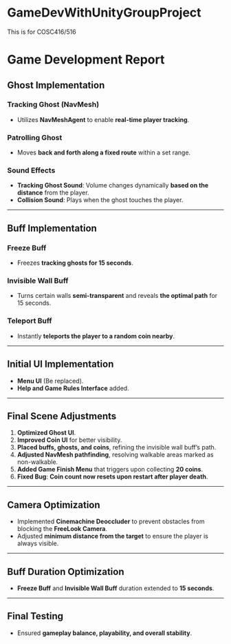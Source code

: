 # GameDevWithUnityGroupProject
This is for COSC416/516

# **Game Development Report**

## **Ghost Implementation**
### **Tracking Ghost (NavMesh)**
- Utilizes **NavMeshAgent** to enable **real-time player tracking**.

### **Patrolling Ghost**
- Moves **back and forth along a fixed route** within a set range.

### **Sound Effects**
- **Tracking Ghost Sound**: Volume changes dynamically **based on the distance** from the player.  
- **Collision Sound**: Plays when the ghost touches the player.

---

## **Buff Implementation**
### **Freeze Buff**
- Freezes **tracking ghosts for 15 seconds**.

### **Invisible Wall Buff**
- Turns certain walls **semi-transparent** and reveals **the optimal path** for 15 seconds.

### **Teleport Buff**
- Instantly **teleports the player to a random coin nearby**.

---

## **Initial UI Implementation**
- **Menu UI** (Be replaced).  
- **Help and Game Rules Interface** added.

---

## **Final Scene Adjustments**
1. **Optimized Ghost UI**.  
2. **Improved Coin UI** for better visibility.  
3. **Placed buffs, ghosts, and coins**, refining the invisible wall buff’s path.  
4. **Adjusted NavMesh pathfinding**, resolving walkable areas marked as non-walkable.  
5. **Added Game Finish Menu** that triggers upon collecting **20 coins**.  
6. **Fixed Bug**: **Coin count now resets upon restart after player death**.  

---

## **Camera Optimization**
- Implemented **Cinemachine Deoccluder** to prevent obstacles from blocking the **FreeLook Camera**.
- Adjusted **minimum distance from the target** to ensure the player is always visible.

---

## **Buff Duration Optimization**
- **Freeze Buff** and **Invisible Wall Buff** duration extended to **15 seconds**.

---

## **Final Testing**
- Ensured **gameplay balance, playability, and overall stability**.

